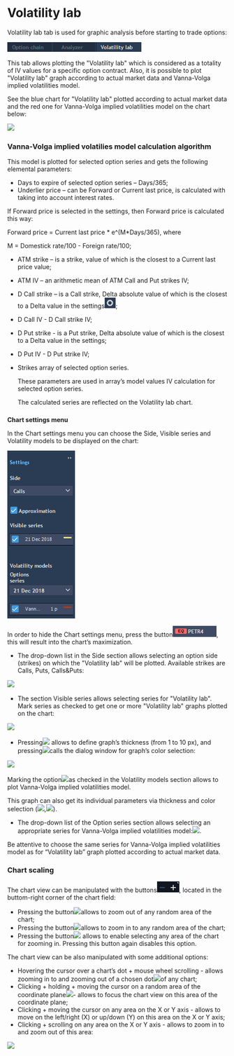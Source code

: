 # Volatility lab

Volatility lab tab is used for graphic analysis before starting to trade options:

![](../../../../.gitbook/assets/1%20%2843%29.png)


This tab allows plotting the "Volatility lab" which is considered as a totality of IV values for a specific option contract. Also, it is possible to plot "Volatility lab" graph according to actual market data and Vanna-Volga implied volatilities model.

See the blue chart for "Volatility lab" plotted according to actual market data and the red one for Vanna-Volga implied volatilities model on the chart below:

![](../../../../.gitbook/assets/new-lab-vanna-volga.png)

### **Vanna-Volga implied volatilies model calculation algorithm**

This model is plotted for selected option series and gets the following elemental parameters:

* Days to expire of selected option series – Days/365;
* Underlier price – can be Forward or Current last price, is calculated with taking into account interest rates.

If Forward price is selected in the settings, then Forward price is calculated this way:

Forward price = Current last price \* e^\(M\*Days/365\), where

M = Domestick rate/100 - Foreign rate/100;

* ATM strike – is a strike, value of which is the closest to a Current last price value;
* ATM IV – an arithmetic mean of ATM Call and Put strikes IV;
* D Call strike – is a Call strike, Delta absolute value of which is the closest to a Delta value in the settings![](../../../../.gitbook/assets/screenshot_1%20%2813%29.png); 
* D Call IV - D Call strike IV;
* D Put strike - is a Put strike, Delta absolute value of which is the closest to a Delta value in the settings;
* D Put IV - D Put strike IV;
* Strikes array of selected option series.

  These parameters are used in array’s model values IV calculation for selected option series.

  The calculated series are reflected on the Volatility lab chart.

### 
**Chart settings menu**

In the Chart settings menu you can choose the Side, Visible series and Volatility models to be displayed on the chart:

![](../../../../.gitbook/assets/screenshot_2%20%289%29.png)

In order to hide the Chart settings menu, press the button![](../../../../.gitbook/assets/screenshot_3%20%282%29.png), this will result into the chart’s maximization.

* The drop-down list in the Side section allows selecting an option side \(strikes\) on which the "Volatility lab" will be plotted. Available strikes are Calls, Puts, Calls&Puts:

![](../../../../.gitbook/assets/settings-volat.png)

* The section Visible series allows selecting series for "Volatility lab". Mark series as checked to get one or more "Volatility lab" graphs plotted on the chart:

![](../../../../.gitbook/assets/visible.png)

* Pressing![](../../../../.gitbook/assets/th%20%281%29.png)
  allows to define graph’s thickness \(from 1 to 10 px\), and pressing![](../../../../.gitbook/assets/1y.png)calls the dialog window for graph’s color selection:

![](../../../../.gitbook/assets/select.png)

Marking the option![](../../../../.gitbook/assets/vv.png)as checked in the Volatility models section allows to plot Vanna-Volga implied volatilities model.

 This graph can also get its individual parameters via thickness and color selection \(![](../../../../.gitbook/assets/th.png),![](../../../../.gitbook/assets/d.png)\). 

* The drop-down list of the Option series section allows selecting an appropriate series for Vanna-Volga implied volatilities model:![](../../../../.gitbook/assets/screenshot_4.png).


Be attentive to choose the same series for Vanna-Volga implied volatilities model as for “Volatility lab” graph plotted according to actual market data.

### Chart scaling

 The chart view can be manipulated with the buttons![](../../../../.gitbook/assets/screenshot_5%20%283%29.png), 
located in the buttom-right corner of the chart field: 

* Pressing the button![](../../../../.gitbook/assets/screenshot_12.png)allows to zoom out of any random area of the chart;
*  Pressing the button![](../../../../.gitbook/assets/screenshot_7.png)allows to zoom in to any random area of the chart;
*  Pressing the button![](../../../../.gitbook/assets/+.png)
  allows to enable selecting any area of the chart for zooming in. Pressing this button again disables this option.

The chart view can be also manipulated with some additional options:

* Hovering the cursor over a chart’s dot + mouse wheel scrolling - allows zooming in to and zooming out of a chosen dot![](../../../../.gitbook/assets/dd.png)of any chart;
*  Clicking + holding + moving the cursor on a random area of the coordinate plane![](../../../../.gitbook/assets/screenshot_14.png)- allows to focus the chart view on this area of the coordinate plane;
* Clicking + moving the cursor on any area on the X or Y axis - allows to move on the left/right \(X\) or up/down \(Y\) on this area on the X or Y axis;
* Clicking + scrolling on any area on the X or Y axis - allows to zoom in to and zoom out of this area:

![](../../../../.gitbook/assets/x-and-y.jpg)

